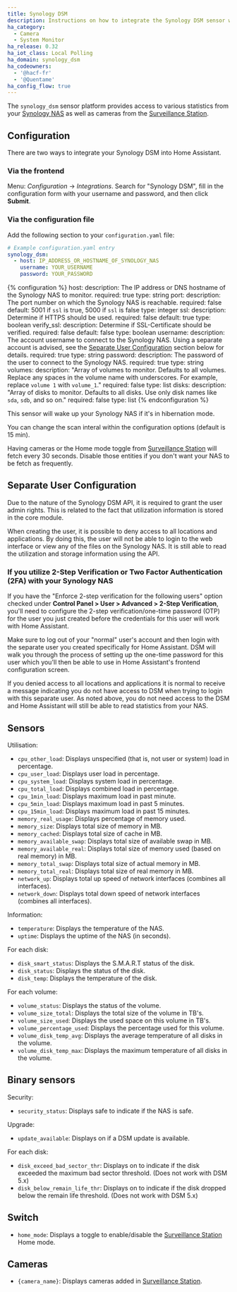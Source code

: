 ```yaml
---
title: Synology DSM
description: Instructions on how to integrate the Synology DSM sensor within Home Assistant.
ha_category:
  - Camera
  - System Monitor
ha_release: 0.32
ha_iot_class: Local Polling
ha_domain: synology_dsm
ha_codeowners:
  - '@hacf-fr'
  - '@Quentame'
ha_config_flow: true
---
```


The `synology_dsm` sensor platform provides access to various statistics from your [Synology NAS](https://www.synology.com) as well as cameras from the [Surveillance Station](https://www.synology.com/en-us/surveillance).

## Configuration

There are two ways to integrate your Synology DSM into Home Assistant.

### Via the frontend

Menu: *Configuration* -> *Integrations*. Search for "Synology DSM", fill in the configuration form with your username and password, and then click **Submit**.

### Via the configuration file

Add the following section to your `configuration.yaml` file:

```yaml
# Example configuration.yaml entry
synology_dsm:
  - host: IP_ADDRESS_OR_HOSTNAME_OF_SYNOLOGY_NAS
    username: YOUR_USERNAME
    password: YOUR_PASSWORD
```

{% configuration %}
host:
  description: The IP address or DNS hostname of the Synology NAS to monitor.
  required: true
  type: string
port:
  description: The port number on which the Synology NAS is reachable.
  required: false
  default: 5001 if `ssl` is true, 5000 if `ssl` is false
  type: integer
ssl:
  description: Determine if HTTPS should be used.
  required: false
  default: true
  type: boolean
verify_ssl:
  description: Determine if SSL-Certificate should be verified.
  required: false
  default: false
  type: boolean
username:
  description: The account username to connect to the Synology NAS. Using a separate account is advised, see the [Separate User Configuration](#separate-user-configuration) section below for details.
  required: true
  type: string
password:
  description: The password of the user to connect to the Synology NAS.
  required: true
  type: string
volumes:
  description: "Array of volumes to monitor. Defaults to all volumes. Replace any spaces in the volume name with underscores. For example, replace `volume 1` with `volume_1`."
  required: false
  type: list
disks:
  description: "Array of disks to monitor. Defaults to all disks. Use only disk names like `sda`, `sdb`, and so on."
  required: false
  type: list
{% endconfiguration %}


<div class='note warning'>

This sensor will wake up your Synology NAS if it's in hibernation mode.

You can change the scan interal within the configuration options (default is 15 min).

Having cameras or the Home mode toggle from [Surveillance Station](https://www.synology.com/en-us/surveillance) will fetch every 30 seconds. Disable those entities if you don't want your NAS to be fetch as frequently.

</div>


## Separate User Configuration

Due to the nature of the Synology DSM API, it is required to grant the user admin rights. This is related to the fact that utilization information is stored in the core module.

When creating the user, it is possible to deny access to all locations and applications. By doing this, the user will not be able to login to the web interface or view any of the files on the Synology NAS. It is still able to read the utilization and storage information using the API.

### If you utilize 2-Step Verification or Two Factor Authentication (2FA) with your Synology NAS

If you have the "Enforce 2-step verification for the following users" option checked under **Control Panel > User > Advanced > 2-Step Verification**, you'll need to configure the 2-step verification/one-time password (OTP) for the user you just created before the credentials for this user will work with Home Assistant. 

Make sure to log out of your "normal" user's account and then login with the separate user you created specifically for Home Assistant. DSM will walk you through the process of setting up the one-time password for this user which you'll then be able to use in Home Assistant's frontend configuration screen. 

<div class='note'>
If you denied access to all locations and applications it is normal to receive a message indicating you do not have access to DSM when trying to login with this separate user. As noted above, you do not need access to the DSM and Home Assistant will still be able to read statistics from your NAS.
</div>

## Sensors

Utilisation:
- `cpu_other_load`: Displays unspecified (that is, not user or system) load in percentage.
- `cpu_user_load`: Displays user load in percentage.
- `cpu_system_load`: Displays system load in percentage.
- `cpu_total_load`: Displays combined load in percentage.
- `cpu_1min_load`: Displays maximum load in past minute.
- `cpu_5min_load`: Displays maximum load in past 5 minutes.
- `cpu_15min_load`: Displays maximum load in past 15 minutes.
- `memory_real_usage`: Displays percentage of memory used.
- `memory_size`: Displays total size of memory in MB.
- `memory_cached`: Displays total size of cache in MB.
- `memory_available_swap`: Displays total size of available swap in MB.
- `memory_available_real`: Displays total size of memory used (based on real memory) in MB.
- `memory_total_swap`: Displays total size of actual memory in MB.
- `memory_total_real`: Displays total size of real memory in MB.
- `network_up`: Displays total up speed of network interfaces (combines all interfaces).
- `network_down`: Displays total down speed of network interfaces (combines all interfaces).

Information:
- `temperature`: Displays the temperature of the NAS.
- `uptime`: Displays the uptime of the NAS (in seconds).

For each disk:
- `disk_smart_status`: Displays the S.M.A.R.T status of the disk.
- `disk_status`: Displays the status of the disk.
- `disk_temp`: Displays the temperature of the disk.

For each volume:
- `volume_status`: Displays the status of the volume.
- `volume_size_total`: Displays the total size of the volume in TB's.
- `volume_size_used`: Displays the used space on this volume in TB's.
- `volume_percentage_used`: Displays the percentage used for this volume.
- `volume_disk_temp_avg`: Displays the average temperature of all disks in the volume.
- `volume_disk_temp_max`: Displays the maximum temperature of all disks in the volume.


## Binary sensors

Security:
- `security_status`: Displays safe to indicate if the NAS is safe.

Upgrade:
- `update_available`: Displays on if a DSM update is available.

For each disk:
- `disk_exceed_bad_sector_thr`: Displays on to indicate if the disk exceeded the maximum bad sector threshold. (Does not work with DSM 5.x)
- `disk_below_remain_life_thr`: Displays on to indicate if the disk dropped below the remain life threshold. (Does not work with DSM 5.x)


## Switch
- `home_mode`: Displays a toggle to enable/disable the [Surveillance Station](https://www.synology.com/en-us/surveillance) Home mode.


## Cameras
- `{camera_name}`: Displays cameras added in [Surveillance Station](https://www.synology.com/en-us/surveillance).
